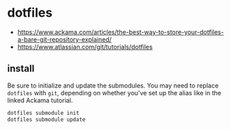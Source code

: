 # dotfiles

* https://www.ackama.com/articles/the-best-way-to-store-your-dotfiles-a-bare-git-repository-explained/
* https://www.atlassian.com/git/tutorials/dotfiles

## install

Be sure to initialize and update the submodules. You may need to replace `dotfiles` with `git`, depending on whether you've set up the alias like in the linked Ackama tutorial.

```bash
dotfiles submodule init
dotfiles submodule update
```
